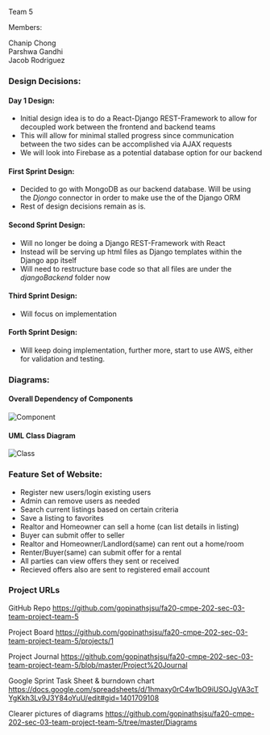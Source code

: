 
Team 5

Members:

Chanip Chong </br>
Parshwa Gandhi </br>
Jacob Rodriguez </br>

### Design Decisions:
#### Day 1 Design:
- Initial design idea is to do a React-Django REST-Framework to allow for decoupled work between the frontend and backend teams
- This will allow for minimal stalled progress since communication between the two sides can be accomplished via AJAX requests
- We will look into Firebase as a potential database option for our backend

#### First Sprint Design:
- Decided to go with MongoDB as our backend database. Will be using the *Djongo* connector in order to make use the of the Django ORM
- Rest of design decisions remain as is.

#### Second Sprint Design:
- Will no longer be doing a Django REST-Framework with React
- Instead will be serving up html files as Django templates within the Django app itself
- Will need to restructure base code so that all files are under the *djangoBackend* folder now
#### Third Sprint Design:
- Will focus on implementation
#### Forth Sprint Design:
- Will keep doing implementation, further more, start to use AWS, either for validation and testing.
### Diagrams:
#### Overall Dependency of Components
![Component](https://github.com/gopinathsjsu/fa20-cmpe-202-sec-03-team-project-team-5/blob/master/design_images/Dependency%20Diagram.png?raw=true)

#### UML Class Diagram
![Class](https://github.com/gopinathsjsu/fa20-cmpe-202-sec-03-team-project-team-5/blob/master/design_images/graph.png?raw=true)

### Feature Set of Website:
- Register new users/login existing users
- Admin can remove users as needed
- Search current listings based on certain criteria
- Save a listing to favorites
- Realtor and Homeowner can sell a home (can list details in listing)
- Buyer can submit offer to seller
- Realtor and Homeowner/Landlord(same) can rent out a home/room
- Renter/Buyer(same) can submit offer for a rental
- All parties can view offers they sent or received
- Recieved offers also are sent to registered email account

### Project URLs
GitHub Repo
https://github.com/gopinathsjsu/fa20-cmpe-202-sec-03-team-project-team-5

Project Board
https://github.com/gopinathsjsu/fa20-cmpe-202-sec-03-team-project-team-5/projects/1

Project Journal
https://github.com/gopinathsjsu/fa20-cmpe-202-sec-03-team-project-team-5/blob/master/Project%20Journal

Google Sprint Task Sheet & burndown chart
https://docs.google.com/spreadsheets/d/1hmaxy0rC4w1bO9iUSOJgVA3cTYgKkh3Lv9J3Y84oYuU/edit#gid=1401709108

Clearer pictures of diagrams
https://github.com/gopinathsjsu/fa20-cmpe-202-sec-03-team-project-team-5/tree/master/Diagrams

